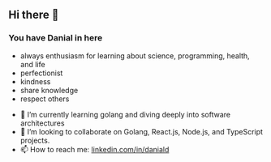 ## Hi there 👋
### You have Danial in here

* always enthusiasm for learning about science, programming, health, and life
* perfectionist
* kindness
* share knowledge
* respect others

- 🌱 I’m currently learning golang and diving deeply into software architectures
- 👯 I’m looking to collaborate on Golang, React.js, Node.js, and TypeScript projects.
- 📫 How to reach me: [linkedin.com/in/daniald](https://linkedin.com/in/daniald)

<!-- ⚡ Fun fact: nothing, why you don't use the preview ;) -->
